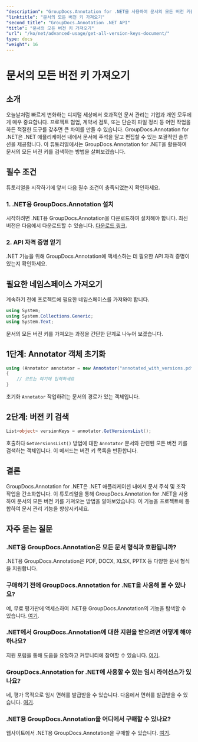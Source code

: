 ```yaml
---
"description": "GroupDocs.Annotation for .NET을 사용하여 문서의 모든 버전 키를 검색하는 방법을 알아보세요. 이 포괄적인 가이드를 통해 문서 관리 역량을 강화하세요."
"linktitle": "문서의 모든 버전 키 가져오기"
"second_title": "GroupDocs.Annotation .NET API"
"title": "문서의 모든 버전 키 가져오기"
"url": "/ko/net/advanced-usage/get-all-version-keys-document/"
type: docs
"weight": 16
---
```


# 문서의 모든 버전 키 가져오기

## 소개
오늘날처럼 빠르게 변화하는 디지털 세상에서 효과적인 문서 관리는 기업과 개인 모두에게 매우 중요합니다. 프로젝트 협업, 계약서 검토, 또는 단순히 파일 정리 등 어떤 작업을 하든 적절한 도구를 갖추면 큰 차이를 만들 수 있습니다. GroupDocs.Annotation for .NET은 .NET 애플리케이션 내에서 문서에 주석을 달고 편집할 수 있는 포괄적인 솔루션을 제공합니다. 이 튜토리얼에서는 GroupDocs.Annotation for .NET을 활용하여 문서의 모든 버전 키를 검색하는 방법을 살펴보겠습니다.
## 필수 조건
튜토리얼을 시작하기에 앞서 다음 필수 조건이 충족되었는지 확인하세요.
### 1. .NET용 GroupDocs.Annotation 설치
시작하려면 .NET용 GroupDocs.Annotation을 다운로드하여 설치해야 합니다. 최신 버전은 다음에서 다운로드할 수 있습니다. [다운로드 링크](https://releases.groupdocs.com/annotation/net/).
### 2. API 자격 증명 얻기
.NET 기능을 위해 GroupDocs.Annotation에 액세스하는 데 필요한 API 자격 증명이 있는지 확인하세요.

## 필요한 네임스페이스 가져오기
계속하기 전에 프로젝트에 필요한 네임스페이스를 가져와야 합니다.
```csharp
using System;
using System.Collections.Generic;
using System.Text;
```

문서의 모든 버전 키를 가져오는 과정을 간단한 단계로 나누어 보겠습니다.
## 1단계: Annotator 객체 초기화
```csharp
using (Annotator annotator = new Annotator("annotated_with_versions.pdf"))
{
    // 코드는 여기에 입력하세요
}
```
초기화 `Annotator` 작업하려는 문서의 경로가 있는 객체입니다.
## 2단계: 버전 키 검색
```csharp
List<object> versionKeys = annotator.GetVersionsList();
```
호출하다 `GetVersionsList()` 방법에 대한 `Annotator` 문서와 관련된 모든 버전 키를 검색하는 객체입니다. 이 메서드는 버전 키 목록을 반환합니다.

## 결론
GroupDocs.Annotation for .NET은 .NET 애플리케이션 내에서 문서 주석 및 조작 작업을 간소화합니다. 이 튜토리얼을 통해 GroupDocs.Annotation for .NET을 사용하여 문서의 모든 버전 키를 가져오는 방법을 알아보았습니다. 이 기능을 프로젝트에 통합하여 문서 관리 기능을 향상시키세요.
## 자주 묻는 질문
### .NET용 GroupDocs.Annotation은 모든 문서 형식과 호환됩니까?
.NET용 GroupDocs.Annotation은 PDF, DOCX, XLSX, PPTX 등 다양한 문서 형식을 지원합니다.
### 구매하기 전에 GroupDocs.Annotation for .NET을 사용해 볼 수 있나요?
예, 무료 평가판에 액세스하여 .NET용 GroupDocs.Annotation의 기능을 탐색할 수 있습니다. [여기](https://releases.groupdocs.com/).
### .NET에서 GroupDocs.Annotation에 대한 지원을 받으려면 어떻게 해야 하나요?
지원 포럼을 통해 도움을 요청하고 커뮤니티에 참여할 수 있습니다. [여기](https://forum.groupdocs.com/c/annotation/10).
### GroupDocs.Annotation for .NET에 사용할 수 있는 임시 라이선스가 있나요?
네, 평가 목적으로 임시 면허를 발급받을 수 있습니다. 다음에서 면허를 발급받을 수 있습니다. [여기](https://purchase.groupdocs.com/temporary-license/).
### .NET용 GroupDocs.Annotation을 어디에서 구매할 수 있나요?
웹사이트에서 .NET용 GroupDocs.Annotation을 구매할 수 있습니다. [여기](https://purchase.groupdocs.com/buy).